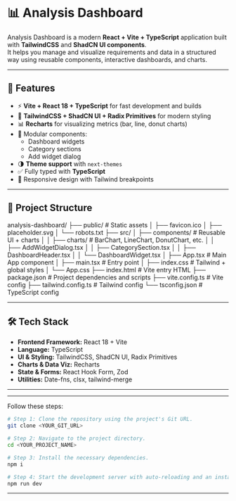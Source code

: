 # 📊 Analysis Dashboard

Analysis Dashboard is a modern **React + Vite + TypeScript** application built with **TailwindCSS** and **ShadCN UI components**.  
It helps you manage and visualize requirements and data in a structured way using reusable components, interactive dashboards, and charts.

---

## 🚀 Features

- ⚡ **Vite + React 18 + TypeScript** for fast development and builds  
- 🎨 **TailwindCSS + ShadCN UI + Radix Primitives** for modern styling  
- 📊 **Recharts** for visualizing metrics (bar, line, donut charts)  
- 🧩 Modular components:  
  - Dashboard widgets  
  - Category sections  
  - Add widget dialog  
- 🌗 **Theme support** with `next-themes`  
- ✅ Fully typed with **TypeScript**  
- 📱 Responsive design with Tailwind breakpoints  

---

## 📂 Project Structure

analysis-dashboard/
├── public/ # Static assets
│ ├── favicon.ico
│ ├── placeholder.svg
│ └── robots.txt
├── src/
│ ├── components/ # Reusable UI + charts
│ │ ├── charts/ # BarChart, LineChart, DonutChart, etc.
│ │ ├── AddWidgetDialog.tsx
│ │ ├── CategorySection.tsx
│ │ ├── DashboardHeader.tsx
│ │ └── DashboardWidget.tsx
│ ├── App.tsx # Main App component
│ ├── main.tsx # Entry point
│ ├── index.css # Tailwind + global styles
│ └── App.css
├── index.html # Vite entry HTML
├── package.json # Project dependencies and scripts
├── vite.config.ts # Vite config
├── tailwind.config.ts # Tailwind config
└── tsconfig.json # TypeScript config


---

## 🛠️ Tech Stack

- **Frontend Framework:** React 18 + Vite  
- **Language:** TypeScript  
- **UI & Styling:** TailwindCSS, ShadCN UI, Radix Primitives  
- **Charts & Data Viz:** Recharts  
- **State & Forms:** React Hook Form, Zod  
- **Utilities:** Date-fns, clsx, tailwind-merge  

---













---



Follow these steps:

```sh
# Step 1: Clone the repository using the project's Git URL.
git clone <YOUR_GIT_URL>

# Step 2: Navigate to the project directory.
cd <YOUR_PROJECT_NAME>

# Step 3: Install the necessary dependencies.
npm i

# Step 4: Start the development server with auto-reloading and an instant preview.
npm run dev
```


---




